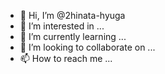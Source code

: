- 👋 Hi, I’m @2hinata-hyuga
- 👀 I’m interested in ...
- 🌱 I’m currently learning ...
- 💞️ I’m looking to collaborate on ...
- 📫 How to reach me ...

<!---
2hinata-hyuga/2hinata-hyuga is a ✨ special ✨ repository because its `README.md` (this file) appears on your GitHub profile.
You can click the Preview link to take a look at your changes.
--->
